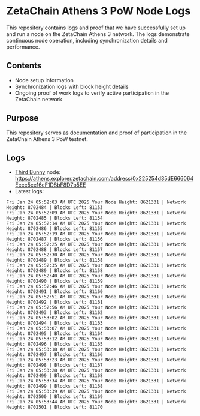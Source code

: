 # ZetaChain Athens 3 PoW Node Logs
This repository contains logs and proof that we have successfully set up and run a node on the ZetaChain Athens 3 network. The logs demonstrate continuous node operation, including synchronization details and performance.

## Contents
- Node setup information
- Synchronization logs with block height details
- Ongoing proof of work logs to verify active participation in the ZetaChain network

## Purpose
This repository serves as documentation and proof of participation in the ZetaChain Athens 3 PoW testnet.

## Logs

- [Third Bunny](https://thirdbunny.xyz/) node: https://athens.explorer.zetachain.com/address/0x225254d35dE666064Eccc5ce16eF1D8bF8D7b5EE
- Latest logs:
```
Fri Jan 24 05:52:03 AM UTC 2025 Your Node Height: 8621331 | Network Height: 8702484 | Blocks Left: 81153
Fri Jan 24 05:52:09 AM UTC 2025 Your Node Height: 8621331 | Network Height: 8702485 | Blocks Left: 81154
Fri Jan 24 05:52:14 AM UTC 2025 Your Node Height: 8621331 | Network Height: 8702486 | Blocks Left: 81155
Fri Jan 24 05:52:19 AM UTC 2025 Your Node Height: 8621331 | Network Height: 8702487 | Blocks Left: 81156
Fri Jan 24 05:52:25 AM UTC 2025 Your Node Height: 8621331 | Network Height: 8702488 | Blocks Left: 81157
Fri Jan 24 05:52:30 AM UTC 2025 Your Node Height: 8621331 | Network Height: 8702489 | Blocks Left: 81158
Fri Jan 24 05:52:35 AM UTC 2025 Your Node Height: 8621331 | Network Height: 8702489 | Blocks Left: 81158
Fri Jan 24 05:52:40 AM UTC 2025 Your Node Height: 8621331 | Network Height: 8702490 | Blocks Left: 81159
Fri Jan 24 05:52:46 AM UTC 2025 Your Node Height: 8621331 | Network Height: 8702491 | Blocks Left: 81160
Fri Jan 24 05:52:51 AM UTC 2025 Your Node Height: 8621331 | Network Height: 8702492 | Blocks Left: 81161
Fri Jan 24 05:52:56 AM UTC 2025 Your Node Height: 8621331 | Network Height: 8702493 | Blocks Left: 81162
Fri Jan 24 05:53:02 AM UTC 2025 Your Node Height: 8621331 | Network Height: 8702494 | Blocks Left: 81163
Fri Jan 24 05:53:07 AM UTC 2025 Your Node Height: 8621331 | Network Height: 8702495 | Blocks Left: 81164
Fri Jan 24 05:53:12 AM UTC 2025 Your Node Height: 8621331 | Network Height: 8702496 | Blocks Left: 81165
Fri Jan 24 05:53:18 AM UTC 2025 Your Node Height: 8621331 | Network Height: 8702497 | Blocks Left: 81166
Fri Jan 24 05:53:23 AM UTC 2025 Your Node Height: 8621331 | Network Height: 8702498 | Blocks Left: 81167
Fri Jan 24 05:53:28 AM UTC 2025 Your Node Height: 8621331 | Network Height: 8702499 | Blocks Left: 81168
Fri Jan 24 05:53:34 AM UTC 2025 Your Node Height: 8621331 | Network Height: 8702499 | Blocks Left: 81168
Fri Jan 24 05:53:39 AM UTC 2025 Your Node Height: 8621331 | Network Height: 8702500 | Blocks Left: 81169
Fri Jan 24 05:53:44 AM UTC 2025 Your Node Height: 8621331 | Network Height: 8702501 | Blocks Left: 81170
```

